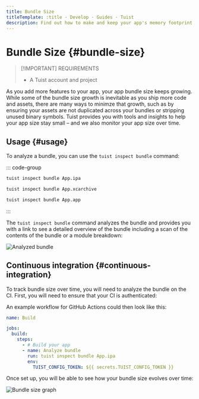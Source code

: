 ```yaml
---
title: Bundle Size
titleTemplate: :title · Develop · Guides · Tuist
description: Find out how to make and keep your app's memory footprint as small as possible.
---
```


# Bundle Size {#bundle-size}

> [!IMPORTANT] REQUIREMENTS
> - A <LocalizedLink href="/server/introduction/accounts-and-projects">Tuist account and project</LocalizedLink>

As you add more features to your app, your app bundle size keeps growing. While some of the bundle size growth is inevitable as you ship more code and assets, there are many ways to minimze that growth, such as by ensuring your assets are not duplicated across your bundles or stripping unused binary symbols. Tuist provides you with tools and insights to help your app size stay small – and we also monitor your app size over time.

## Usage {#usage}

To analyze a bundle, you can use the `tuist inspect bundle` command:

::: code-group
```bash [Analyze an .ipa]
tuist inspect bundle App.ipa
```
```bash [Analyze an .xcarchive]
tuist inspect bundle App.xcarchive
```
```bash [Analyze an app bundle]
tuist inspect bundle App.app
```
:::

The `tuist inspect bundle` command analyzes the bundle and provides you with a link to see a detailed overview of the bundle including a scan of the contents of the bundle or a module breakdown:

![Analyzed bundle](/images/guides/develop/bundle-size/analyzed-bundle.png)

## Continuous integration {#continuous-integration}

To track bundle size over time, you will need to analyze the bundle on the CI. First, you will need to ensure that your CI is <LocalizedLink href="/guides/automate/continuous-integration#authentication">authenticated</LocalizedLink>:

An example workflow for GitHub Actions could then look like this:

```yaml
name: Build

jobs:
  build:
    steps:
      - # Build your app
      - name: Analyze bundle
        run: tuist inspect bundle App.ipa
        env:
          TUIST_CONFIG_TOKEN: ${{ secrets.TUIST_CONFIG_TOKEN }}
```

Once set up, you will be able to see how your bundle size evolves over time:

![Bundle size graph](/images/guides/develop/bundle-size/bundle-size-graph.png)
